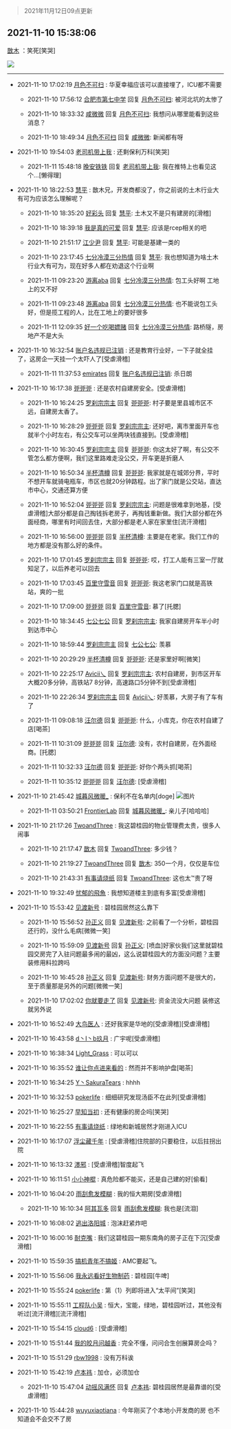 > 2021年11月12日09点更新
<link rel="stylesheet" href="https://cdn.jsdelivr.net/gh/taotie6/sampleJSON@main/css/photo_show.css">
<meta name="referrer" content="no-referrer" />


 ## 2021-11-10 15:38:06 

 [㪚木](https://www.coolapk.com/feed/31365675?shareKey=ZTFjMzgyNGQ1Mzc4NjE4YjdkMGE~) ：笑死[笑哭] 

<div class="album">
<img class="img-item" src="https://image.coolapk.com/feed/2021/1110/15/1081091_dd6fb446_9885_5156@1280x1209.jpeg" />
</div>

 ------- 

- 2021-11-10 17:02:19 [月色不可扫](uid=3639201) : 华夏幸福应该可以直接埋了，ICU都不需要 

    - 2021-11-10 17:56:12 [合肥市第七中学](uid=3597151) 回复 [月色不可扫](uid=3639201): 被河北坑的太惨了 

    - 2021-11-10 18:33:32 [咸微微](uid=1248718) 回复 [月色不可扫](uid=3639201): 我想问从哪里能看到这些消息？ 

    - 2021-11-10 18:49:34 [月色不可扫](uid=3639201) 回复 [咸微微](uid=1248718): 新闻都有呀 

- 2021-11-10 19:54:03 [老司机带上我](uid=1912353) : 还剩保利万科[笑哭] 

    - 2021-11-11 15:48:18 [晚安铁铁](uid=2870621) 回复 [老司机带上我](uid=1912353): 我在推特上也看见这个…[懒得理] 

- 2021-11-10 18:22:53 [慧平](uid=1466942) : 㪚木兄，开发商都没了，你之前说的土木行业大有可为应该怎么理解呢？ 

    - 2021-11-10 18:35:20 [好彩头](uid=1648440) 回复 [慧平](uid=1466942): 土木又不是只有建房的[滑稽] 

    - 2021-11-10 18:39:18 [我是真的可爱](uid=731138) 回复 [慧平](uid=1466942): 应该是rcep相关的吧 

    - 2021-11-10 21:51:17 [江少尹](uid=3524927) 回复 [慧平](uid=1466942): 可能是基建一类的 

    - 2021-11-10 23:17:45 [七分冷漠三分热情](uid=1829497) 回复 [慧平](uid=1466942): 我也想知道为啥土木行业大有可为，现在好多人都在劝退这个行业啊 

    - 2021-11-11 09:23:20 [游离aba](uid=1278872) 回复 [七分冷漠三分热情](uid=1829497): 包工头好啊    工地上的又不好 

    - 2021-11-11 09:23:48 [游离aba](uid=1278872) 回复 [七分冷漠三分热情](uid=1829497): 也不能说包工头好，但是揽工程的人，比在工地上的要好很多 

    - 2021-11-11 12:09:35 [好一个吃喝嫖赌](uid=757603) 回复 [七分冷漠三分热情](uid=1829497): 路桥隧，房地产不是大头 

- 2021-11-10 16:32:54 [账户名违规已注销](uid=1039732) : 还是教育行业好，一下子就全挂了，这房企一天挂一个太吓人了[受虐滑稽] 

    - 2021-11-11 11:37:53 [emirates](uid=2140963) 回复 [账户名违规已注销](uid=1039732): 杀日朗 

- 2021-11-10 16:17:38 [戼戼戼](uid=4044548) : 还是农村自建房安全。[受虐滑稽] 

    - 2021-11-10 16:24:25 [罗刹宗宗主](uid=1080167) 回复 [戼戼戼](uid=4044548): 村子要是里县城市区不远，自建房太香了。 

    - 2021-11-10 16:28:29 [戼戼戼](uid=4044548) 回复 [罗刹宗宗主](uid=1080167): 还好吧，离市里面开车也就半个小时左右，有公交车可以坐两块钱直接到。[受虐滑稽] 

    - 2021-11-10 16:30:45 [罗刹宗宗主](uid=1080167) 回复 [戼戼戼](uid=4044548): 你这太好了啊，有公交不管怎么都方便啊，我们这里路难走没公交，开车更是折磨人 

    - 2021-11-10 16:50:34 [半杯清樽](uid=2590909) 回复 [戼戼戼](uid=4044548): 我家就是在城郊分界，平时不想开车就骑电瓶车，市区也就20分钟路程。出了家门就是公交站，直达市中心，交通还算方便 

    - 2021-11-10 16:52:04 [戼戼戼](uid=4044548) 回复 [罗刹宗宗主](uid=1080167): 问题是很难拿到地基，[受虐滑稽]大部分都是自己掏钱拆老房子，再掏钱重新做。我们大部分都在外面经商，哪里有时间回去住，大部分都是老人家在家里住[流汗滑稽] 

    - 2021-11-10 16:56:00 [戼戼戼](uid=4044548) 回复 [半杯清樽](uid=2590909): 主要是在老家。我们工作的地方都是没有那么好的条件。 

    - 2021-11-10 17:01:45 [罗刹宗宗主](uid=1080167) 回复 [戼戼戼](uid=4044548): 哎，打工人能有三室一厅就知足了，以后养老可以回去 

    - 2021-11-10 17:03:45 [百里守雪音](uid=1080769) 回复 [戼戼戼](uid=4044548): 我这老家门口就是高铁站，爽的一批 

    - 2021-11-10 17:09:00 [戼戼戼](uid=4044548) 回复 [百里守雪音](uid=1080769): 慕了[托腮] 

    - 2021-11-10 18:34:45 [七公七公](uid=1763604) 回复 [罗刹宗宗主](uid=1080167): 我家自建房开车半小时到达市中心 

    - 2021-11-10 18:59:44 [罗刹宗宗主](uid=1080167) 回复 [七公七公](uid=1763604): 羡慕 

    - 2021-11-10 20:29:29 [半杯清樽](uid=2590909) 回复 [戼戼戼](uid=4044548): 还是家里好啊[微笑] 

    - 2021-11-10 22:25:17 [Avicii乀](uid=2068349) 回复 [罗刹宗宗主](uid=1080167): 农村自建房，到市区开车大概20多分钟，高铁站7   8分钟，高速路口5分钟不到[受虐滑稽] 

    - 2021-11-10 22:26:34 [罗刹宗宗主](uid=1080167) 回复 [Avicii乀](uid=2068349): 好羡慕，大房子有了车有了 

    - 2021-11-11 09:08:18 [汪尔德](uid=1595236) 回复 [戼戼戼](uid=4044548): 什么，小库克，你在农村自建了店[喝茶] 

    - 2021-11-11 10:31:09 [戼戼戼](uid=4044548) 回复 [汪尔德](uid=1595236): 没有，农村自建房，在外面经商。[托腮] 

    - 2021-11-11 10:32:33 [汪尔德](uid=1595236) 回复 [戼戼戼](uid=4044548): 好你个两头抓[喝茶] 

    - 2021-11-11 10:35:12 [戼戼戼](uid=4044548) 回复 [汪尔德](uid=1595236): [受虐滑稽] 

- 2021-11-10 21:45:42 [城暮风微暖_](uid=4146611) : 保利不在名单内[doge] ![图片](https://image.coolapk.com/feed/2021/1110/21/4146611_327beaee_1941_5061@765x498.jpeg)

    - 2021-11-11 03:50:21 [FrontierLab](uid=2712621) 回复 [城暮风微暖_](uid=4146611): 亲儿子[哈哈哈] 

- 2021-11-10 21:17:26 [TwoandThree](uid=1328568) : 我这碧桂园的物业管理费太贵，很多人闹事 

    - 2021-11-10 21:17:47 [㪚木](uid=1081091) 回复 [TwoandThree](uid=1328568): 多少钱？ 

    - 2021-11-10 21:19:27 [TwoandThree](uid=1328568) 回复 [㪚木](uid=1081091): 350一个月，仅仅是车位 

    - 2021-11-10 21:43:31 [有事请烧纸](uid=1802946) 回复 [TwoandThree](uid=1328568): 这也太™贵了呀 

- 2021-11-10 19:32:49 [忧郁的飛魚](uid=8403514) : 我想知道楼主到底有多富[受虐滑稽] 

- 2021-11-10 15:53:42 [见渡新号](uid=868957) : 碧桂园居然这么靠下 

    - 2021-11-10 15:56:52 [孙正义](uid=450699) 回复 [见渡新号](uid=868957): 之前看了一个分析，碧桂园还行的，没什么毛病[微微一笑] 

    - 2021-11-10 15:59:09 [见渡新号](uid=868957) 回复 [孙正义](uid=450699): [喷血]好家伙我们这里就碧桂园交房完了入驻问题最多闹的最凶，这么说碧桂园大的方面没问题？主要装修用料拉跨吗 

    - 2021-11-10 16:45:28 [孙正义](uid=450699) 回复 [见渡新号](uid=868957): 财务方面问题不是很大的，至于质量那是另外的问题[微微一笑] 

    - 2021-11-10 17:02:02 [你就要走了](uid=3251026) 回复 [见渡新号](uid=868957): 资金流没大问题 装修这就另外说 

- 2021-11-10 16:52:49 [大鸟医人](uid=1511304) : 还好我家是华地的[受虐滑稽][受虐滑稽] 

- 2021-11-10 16:43:58 [d丶I丶b玖月](uid=2952537) : 广宇呢[受虐滑稽] 

- 2021-11-10 16:38:34 [Light_Grass](uid=2876142) : 可以可以 

- 2021-11-10 16:35:52 [谁让你点进来看的](uid=1348471) : 然而并不影响护盘[喝茶] 

- 2021-11-10 16:34:25 [Y丶SakuraTears](uid=11770841) : hhhh 

- 2021-11-10 16:32:53 [pokerlife](uid=575409) : 细细研究发现汤臣不在此列[受虐滑稽] 

- 2021-11-10 16:25:27 [早知当初](uid=2588855) : 还有健康的房企吗[笑哭] 

- 2021-11-10 16:22:55 [有事请烧纸](uid=1802946) : 绿地和新城居然才刚进入ICU 

- 2021-11-10 16:17:07 [浮尘藏千年](uid=618671) : [受虐滑稽]住院部的只要稳住，以后拄拐出院 

- 2021-11-10 16:13:32 [濹邪](uid=1210426) : [受虐滑稽]智度起飞 

- 2021-11-10 16:11:51 [小小神棍](uid=688970) : 真危险都不能买，还是自己建的好[偷看] 

- 2021-11-10 16:04:20 [雨刮愈发模糊](uid=994676) : 我的恒大期房[受虐滑稽] 

    - 2021-11-10 16:10:34 [阿其瓦多](uid=1047304) 回复 [雨刮愈发模糊](uid=994676): 我也是[流泪] 

- 2021-11-10 16:08:02 [逃出洛阳城](uid=6345748) : 泡沫赶紧炸吧 

- 2021-11-10 16:00:16 [耐克嘴](uid=2731345) : 我们这碧桂园一期东南角的房子正在下沉[受虐滑稽] 

- 2021-11-10 15:59:35 [搞机青年不搞姬](uid=1429681) : AMC要起飞。 

- 2021-11-10 15:56:06 [我永远看好生物制药](uid=3331493) : 碧桂园[牛啤] 

- 2021-11-10 15:55:24 [pokerlife](uid=575409) : 第（1）列即将进入“太平间”[笑哭] 

- 2021-11-10 15:55:11 [工程队小吴](uid=970294) : 恒大，宝能，绿地，碧桂园听过，其他没有听过[流汗滑稽][流汗滑稽] 

- 2021-11-10 15:54:15 [cloud6](uid=852635) : [受虐滑稽] 

- 2021-11-10 15:51:44 [我的皎月问越香](uid=3439641) : 完全不懂，问问合生创展算房企吗？ 

- 2021-11-10 15:51:29 [rbw1998](uid=602980) : 没有万科诶 

- 2021-11-10 15:42:19 [卢本祎](uid=2851774) : 加仓，必须加仓 

    - 2021-11-10 15:47:04 [动摇风满怀](uid=2908614) 回复 [卢本祎](uid=2851774): 碧桂园居然是最靠谱的[受虐滑稽] 

- 2021-11-10 15:44:28 [wuyuxiaotiana](uid=686790) : 今年刚买了个本地小开发商的房 也不知道会不会交不了房 

